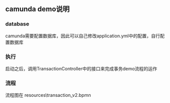 ## camunda demo说明
### database
camunda需要配置数据库，因此可以自己修改application.yml中的配置，自行配置数据库
### 执行
启动之后，调用TransactionController中的接口来完成事务demo流程的运作
### 流程
流程图在 resources\transaction_v2.bpmn